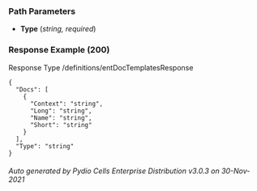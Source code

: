 






 
  


### Path Parameters

 - **Type** (_string, required_) 




### Response Example (200)
Response Type /definitions/entDocTemplatesResponse

```
{
  "Docs": [
    {
      "Context": "string",
      "Long": "string",
      "Name": "string",
      "Short": "string"
    }
  ],
  "Type": "string"
}
```




###### Auto generated by Pydio Cells Enterprise Distribution v3.0.3 on 30-Nov-2021
